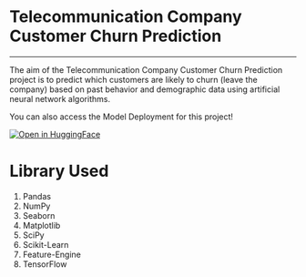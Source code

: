 # Telecommunication Company Customer Churn Prediction
---

The aim of the Telecommunication Company Customer Churn Prediction project is to predict which customers are likely to churn (leave the company) based on past behavior and demographic data using artificial neural network algorithms.

You can also access the Model Deployment for this project!

[![Open in HuggingFace](https://static.streamlit.io/badges/streamlit_badge_black_white.svg)](https://huggingface.co/spaces/mfandhi/churn-prediction)

# Library Used
1. Pandas
2. NumPy
3. Seaborn
4. Matplotlib
5. SciPy
6. Scikit-Learn
7. Feature-Engine
8. TensorFlow

